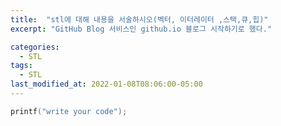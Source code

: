 ```yaml
---
title:  "stl에 대해 내용을 서술하시오(벡터, 이터레이터 ,스택,큐,힙)"
excerpt: "GitHub Blog 서비스인 github.io 블로그 시작하기로 했다."

categories:
  - STL
tags:
  - STL
last_modified_at: 2022-01-08T08:06:00-05:00
---
```



```cpp
printf("write your code");
```